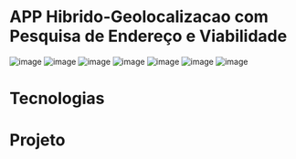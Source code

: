 # APP Hibrido-Geolocalizacao com Pesquisa de Endereço e Viabilidade

![image](https://github.com/user-attachments/assets/e3ff1dff-a3ca-4d99-b040-c7a95a9f1dcb) ![image](https://github.com/user-attachments/assets/1b26b55c-0339-402d-8f7c-60230ffe5059) 
![image](https://github.com/user-attachments/assets/c77a73a2-62ae-4d80-9b0c-323b110b45b5) ![image](https://github.com/user-attachments/assets/b02619af-05e0-4d1e-9195-e2b99fc78150)
![image](https://github.com/user-attachments/assets/459c796e-89cb-4bde-83a5-061f0cab1d20) ![image](https://github.com/user-attachments/assets/babb0579-d6f1-41c5-a6b1-d2ca754907f8)
![image](https://github.com/user-attachments/assets/521f56a5-636a-43fc-88e3-de8dd5831a8d) 





# Tecnologias

# Projeto
